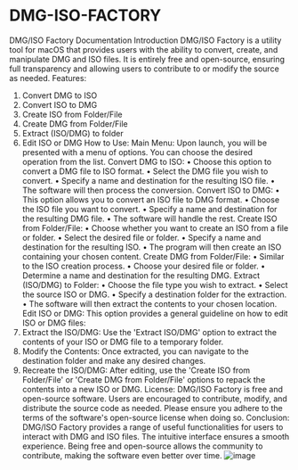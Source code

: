 # DMG-ISO-FACTORY
DMG/ISO Factory Documentation
Introduction
DMG/ISO Factory is a utility tool for macOS that provides users with the ability to convert, create, and manipulate DMG and ISO files. It is entirely free and open-source, ensuring full transparency and allowing users to contribute to or modify the source as needed.
Features:
1.	Convert DMG to ISO
2.	Convert ISO to DMG
3.	Create ISO from Folder/File
4.	Create DMG from Folder/File
5.	Extract (ISO/DMG) to folder
6.	Edit ISO or DMG
How to Use:
Main Menu:
Upon launch, you will be presented with a menu of options. You can choose the desired operation from the list.
Convert DMG to ISO:
•	Choose this option to convert a DMG file to ISO format.
•	Select the DMG file you wish to convert.
•	Specify a name and destination for the resulting ISO file.
•	The software will then process the conversion.
Convert ISO to DMG:
•	This option allows you to convert an ISO file to DMG format.
•	Choose the ISO file you want to convert.
•	Specify a name and destination for the resulting DMG file.
•	The software will handle the rest.
Create ISO from Folder/File:
•	Choose whether you want to create an ISO from a file or folder.
•	Select the desired file or folder.
•	Specify a name and destination for the resulting ISO.
•	The program will then create an ISO containing your chosen content.
Create DMG from Folder/File:
•	Similar to the ISO creation process.
•	Choose your desired file or folder.
•	Determine a name and destination for the resulting DMG.
Extract (ISO/DMG) to Folder:
•	Choose the file type you wish to extract.
•	Select the source ISO or DMG.
•	Specify a destination folder for the extraction.
•	The software will then extract the contents to your chosen location.
Edit ISO or DMG:
This option provides a general guideline on how to edit ISO or DMG files:
1.	Extract the ISO/DMG: Use the 'Extract ISO/DMG' option to extract the contents of your ISO or DMG file to a temporary folder.
2.	Modify the Contents: Once extracted, you can navigate to the destination folder and make any desired changes.
3.	Recreate the ISO/DMG: After editing, use the 'Create ISO from Folder/File' or 'Create DMG from Folder/File' options to repack the contents into a new ISO or DMG.
License:
DMG/ISO Factory is free and open-source software. Users are encouraged to contribute, modify, and distribute the source code as needed. Please ensure you adhere to the terms of the software's open-source license when doing so.
Conclusion:
DMG/ISO Factory provides a range of useful functionalities for users to interact with DMG and ISO files. The intuitive interface ensures a smooth experience. Being free and open-source allows the community to contribute, making the software even better over time.
![image](https://github.com/amernassiri/DMG-ISO-FACTORY/assets/137489564/8e750c41-bfd4-4cb7-935d-ac2e2a12cfda)
